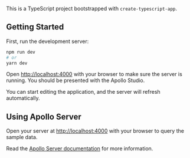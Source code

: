 This is a TypeScript project bootstrapped with `create-typescript-app`.

## Getting Started

First, run the development server:

```bash
npm run dev
# or
yarn dev
```

Open [http://localhost:4000](http://localhost:4000) with your browser to make sure the server is running. You should be presented with the Apollo Studio.

You can start editing the application, and the server will refresh automatically.

## Using Apollo Server
Open your server at [http://localhost:4000](http://localhost:4000) with your browser to query the sample data.

Read the [Apollo Server documentation](https://www.apollographql.com/docs/apollo-server) for more information.